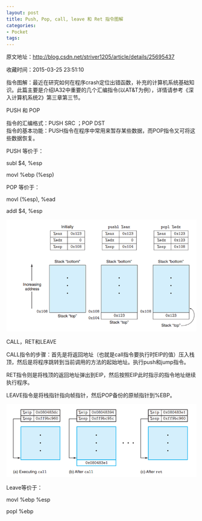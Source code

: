 ```yaml
---
layout: post
title: Push, Pop, call, leave 和 Ret 指令图解
categories:
- Pocket
tags:
---
```

原文地址：http://blog.csdn.net/striver1205/article/details/25695437

收藏时间：2015-03-25 23:51:10

<div  >
<p nodeIndex="31"><span nodeIndex="207"><span nodeIndex="208">指令图解：最近在研究如何在程序crash定位出错函数，补充的计算机系统基础知识。此篇主要是介绍IA32中重要的几个汇编指令(以AT&T为例），详情请参考《深入计算机系统2》第三章第三节。</span></span></p>
<p nodeIndex="32"><span nodeIndex="209"><span nodeIndex="210">PUSH 和 POP</span></span></p>
<p nodeIndex="33"><span nodeIndex="205"><span>指令的汇编格式：PUSH SRC ；POP DST   <br>
指令的基本功能：PUSH指令在程序中常用来暂存某些数据，而POP指令又可将这些数据恢复。   <br></span></span></p>
<p nodeIndex="34"><span nodeIndex="211"><span nodeIndex="212">PUSH 等价于：</span></span></p>
<p nodeIndex="35"><span nodeIndex="213"><span nodeIndex="214">subl $4, %esp</span></span></p>
<p nodeIndex="36"><span nodeIndex="215"><span nodeIndex="216">movl %ebp (%esp)</span></span></p>
<p nodeIndex="37"><span nodeIndex="217"><span nodeIndex="218">POP 等价于：</span></span></p>
<p nodeIndex="38"><span nodeIndex="219"><span nodeIndex="220">movl (%esp), %ead</span></span></p>
<p nodeIndex="39"><span nodeIndex="221"><span nodeIndex="222">addl $4, %esp</span></span></p>
<div id="RIL_IMG_1" class="RIL_IMG"><img src="/media/posts_images/2015-03-25-748391036/1"/></div>
<p nodeIndex="41"><span nodeIndex="227"><span nodeIndex="228">CALL，RET和LEAVE</span></span></p>
<p nodeIndex="42"><span nodeIndex="229"><span nodeIndex="230">CALL指令的步骤：首先是将返回地址（也就是call指令要执行时EIP的值）压入栈顶，然后是将程序跳转到当前调用的方法的起始地址。执行push和jump指令。</span></span></p>
<p nodeIndex="43"><span nodeIndex="231"><span nodeIndex="232">RET指令则是将栈顶的返回地址弹出到EIP，然后按照EIP此时指示的指令地址继续执行程序。</span></span></p>
<p nodeIndex="44"><span nodeIndex="233"><span nodeIndex="234">LEAVE指令是将栈指针指向帧指针，然后POP备份的原帧指针到%EBP。</span></span></p>
<div id="RIL_IMG_2" class="RIL_IMG"><img src="/media/posts_images/2015-03-25-748391036/2"/></div>
<p nodeIndex="46"><span nodeIndex="239"><span nodeIndex="240">Leave等价于：</span></span></p>
<p nodeIndex="47"><span nodeIndex="241"><span nodeIndex="242">movl %ebp %esp</span></span></p>
<p nodeIndex="48"><span nodeIndex="243"><span nodeIndex="244">popl %ebp</span></span></p>

</div>